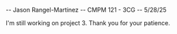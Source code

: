 -- Jason Rangel-Martinez
-- CMPM 121 - 3CG
-- 5/28/25

I'm still working on project 3. Thank you for your patience.